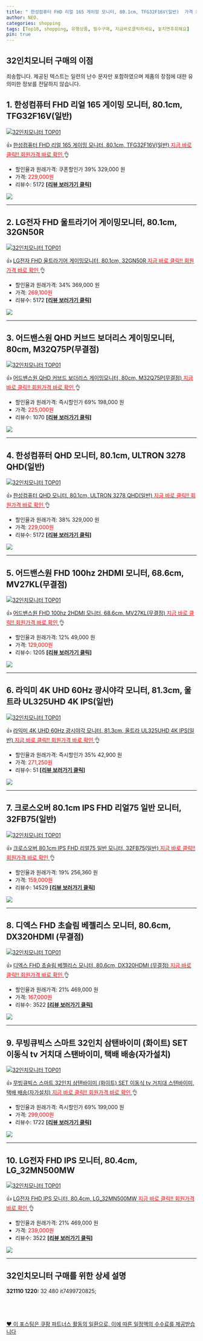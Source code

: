 ```yaml
---
title: " 한성컴퓨터 FHD 리얼 165 게이밍 모니터, 80.1cm, TFG32F16V(일반)  가격 최저가 할인가 32인치모니터 최저가 추천 제품 비교"
author: NEO.
categories: shopping
tags: [Top10, shopping, 유행상품, 필수구매, 지금바로클릭하세요, 놓치면후회해요]
pin: true
---
```

## 32인치모니터 구매의 이점
죄송합니다. 제공된 텍스트는 일련의 난수 문자만 포함하였으며 제품의 장점에 대한 유의미한 정보를 전달하지 않습니다.

   

## 1.  한성컴퓨터 FHD 리얼 165 게이밍 모니터, 80.1cm, TFG32F16V(일반) 

[![32인치모니터 TOP01](https://thumbnail8.coupangcdn.com/thumbnails/remote/490x490ex/image/retail/images/1742738934394008-34a84d88-64ac-4826-a2f1-c6aeb760a2b6.jpg)](https://link.coupang.com/re/AFFSDP?lptag=AF3617701&subid=GithubCoopas&pageKey=233503305&traceid=V0-153&itemId=741493886&vendorItemId=4872521437)


👍 [ 한성컴퓨터 FHD 리얼 165 게이밍 모니터, 80.1cm, TFG32F16V(일반)  <font color=red> 지금 바로 클릭!! 회원가격 바로 확인 </font> ](https://link.coupang.com/re/AFFSDP?lptag=AF3617701&subid=GithubCoopas&pageKey=233503305&traceid=V0-153&itemId=741493886&vendorItemId=4872521437) 👌 


- 할인율과 원래가격: 쿠폰할인가 39%  329,000   원
- 가격: <span style='color:red'>229,000원</span>
- 리뷰수: 5172  [**[리뷰 보러가기 클릭]**](https://link.coupang.com/re/AFFSDP?lptag=AF3617701&subid=GithubCoopas&pageKey=233503305&traceid=V0-153&itemId=741493886&vendorItemId=4872521437)

[![](/discount_price.png)](https://link.coupang.com/re/AFFSDP?lptag=AF3617701&subid=GithubCoopas&pageKey=233503305&traceid=V0-153&itemId=741493886&vendorItemId=4872521437)

---


   

## 2.  LG전자 FHD 울트라기어 게이밍모니터, 80.1cm, 32GN50R 

[![32인치모니터 TOP01](https://thumbnail10.coupangcdn.com/thumbnails/remote/490x490ex/image/retail/images/1742740246726322-5752ba49-8eb2-4f55-932d-5d304fddd9eb.jpg)](https://link.coupang.com/re/AFFSDP?lptag=AF3617701&subid=GithubCoopas&pageKey=7802327624&traceid=V0-153&itemId=18447261412&vendorItemId=85588146001)


👍 [ LG전자 FHD 울트라기어 게이밍모니터, 80.1cm, 32GN50R  <font color=red> 지금 바로 클릭!! 회원가격 바로 확인 </font> ](https://link.coupang.com/re/AFFSDP?lptag=AF3617701&subid=GithubCoopas&pageKey=7802327624&traceid=V0-153&itemId=18447261412&vendorItemId=85588146001) 👌 


- 할인율과 원래가격: 34%  369,000   원
- 가격: <span style='color:red'>269,100원</span>
- 리뷰수: 5172  [**[리뷰 보러가기 클릭]**](https://link.coupang.com/re/AFFSDP?lptag=AF3617701&subid=GithubCoopas&pageKey=7802327624&traceid=V0-153&itemId=18447261412&vendorItemId=85588146001)

[![](/discount_price.png)](https://link.coupang.com/re/AFFSDP?lptag=AF3617701&subid=GithubCoopas&pageKey=7802327624&traceid=V0-153&itemId=18447261412&vendorItemId=85588146001)

---


   

## 3.  어드밴스원 QHD 커브드 보더리스 게이밍모니터, 80cm, M32Q75P(무결점) 

[![32인치모니터 TOP01](https://thumbnail9.coupangcdn.com/thumbnails/remote/490x490ex/image/retail/images/1742739702635783-4a5499a7-8daa-4a40-86e4-ed097aabb1bc.jpg)](https://link.coupang.com/re/AFFSDP?lptag=AF3617701&subid=GithubCoopas&pageKey=7576299005&traceid=V0-153&itemId=19990731735&vendorItemId=72711904220)


👍 [ 어드밴스원 QHD 커브드 보더리스 게이밍모니터, 80cm, M32Q75P(무결점)  <font color=red> 지금 바로 클릭!! 회원가격 바로 확인 </font> ](https://link.coupang.com/re/AFFSDP?lptag=AF3617701&subid=GithubCoopas&pageKey=7576299005&traceid=V0-153&itemId=19990731735&vendorItemId=72711904220) 👌 


- 할인율과 원래가격: 즉시할인가 69%  198,000   원
- 가격: <span style='color:red'>225,000원</span>
- 리뷰수: 1070  [**[리뷰 보러가기 클릭]**](https://link.coupang.com/re/AFFSDP?lptag=AF3617701&subid=GithubCoopas&pageKey=7576299005&traceid=V0-153&itemId=19990731735&vendorItemId=72711904220)

[![](/discount_price.png)](https://link.coupang.com/re/AFFSDP?lptag=AF3617701&subid=GithubCoopas&pageKey=7576299005&traceid=V0-153&itemId=19990731735&vendorItemId=72711904220)

---


   

## 4.  한성컴퓨터 QHD 모니터, 80.1cm, ULTRON 3278 QHD(일반) 

[![32인치모니터 TOP01](https://thumbnail8.coupangcdn.com/thumbnails/remote/490x490ex/image/retail/images/1705493457696076-f477e152-c5c8-4157-86be-3f5869d6b63f.jpg)](https://link.coupang.com/re/AFFSDP?lptag=AF3617701&subid=GithubCoopas&pageKey=36214966&traceid=V0-153&itemId=134158368&vendorItemId=3284204798)


👍 [ 한성컴퓨터 QHD 모니터, 80.1cm, ULTRON 3278 QHD(일반)  <font color=red> 지금 바로 클릭!! 회원가격 바로 확인 </font> ](https://link.coupang.com/re/AFFSDP?lptag=AF3617701&subid=GithubCoopas&pageKey=36214966&traceid=V0-153&itemId=134158368&vendorItemId=3284204798) 👌 


- 할인율과 원래가격: 38%  329,000   원
- 가격: <span style='color:red'>229,000원</span>
- 리뷰수: 5172  [**[리뷰 보러가기 클릭]**](https://link.coupang.com/re/AFFSDP?lptag=AF3617701&subid=GithubCoopas&pageKey=36214966&traceid=V0-153&itemId=134158368&vendorItemId=3284204798)

[![](/discount_price.png)](https://link.coupang.com/re/AFFSDP?lptag=AF3617701&subid=GithubCoopas&pageKey=36214966&traceid=V0-153&itemId=134158368&vendorItemId=3284204798)

---


   

## 5.  어드밴스원 FHD 100hz 2HDMI 모니터, 68.6cm, MV27KL(무결점) 

[![32인치모니터 TOP01](https://thumbnail9.coupangcdn.com/thumbnails/remote/490x490ex/image/retail/images/1705494030987067-71e242c1-db7d-4460-a58d-23ddba861587.jpg)](https://link.coupang.com/re/AFFSDP?lptag=AF3617701&subid=GithubCoopas&pageKey=6233901061&traceid=V0-153&itemId=12544254994&vendorItemId=79812645105)


👍 [ 어드밴스원 FHD 100hz 2HDMI 모니터, 68.6cm, MV27KL(무결점)  <font color=red> 지금 바로 클릭!! 회원가격 바로 확인 </font> ](https://link.coupang.com/re/AFFSDP?lptag=AF3617701&subid=GithubCoopas&pageKey=6233901061&traceid=V0-153&itemId=12544254994&vendorItemId=79812645105) 👌 


- 할인율과 원래가격: 12%  49,000   원
- 가격: <span style='color:red'>129,000원</span>
- 리뷰수: 1205  [**[리뷰 보러가기 클릭]**](https://link.coupang.com/re/AFFSDP?lptag=AF3617701&subid=GithubCoopas&pageKey=6233901061&traceid=V0-153&itemId=12544254994&vendorItemId=79812645105)

[![](/discount_price.png)](https://link.coupang.com/re/AFFSDP?lptag=AF3617701&subid=GithubCoopas&pageKey=6233901061&traceid=V0-153&itemId=12544254994&vendorItemId=79812645105)

---


   

## 6.  라익미 4K UHD 60Hz 광시야각 모니터, 81.3cm, 울트라 UL325UHD 4K IPS(일반) 

[![32인치모니터 TOP01](https://thumbnail8.coupangcdn.com/thumbnails/remote/490x490ex/image/retail/images/80865349492052-a8210b79-b3f8-4682-91a6-1e1687e44183.jpg)](https://link.coupang.com/re/AFFSDP?lptag=AF3617701&subid=GithubCoopas&pageKey=7290239545&traceid=V0-153&itemId=18631328630&vendorItemId=85766619150)


👍 [ 라익미 4K UHD 60Hz 광시야각 모니터, 81.3cm, 울트라 UL325UHD 4K IPS(일반)  <font color=red> 지금 바로 클릭!! 회원가격 바로 확인 </font> ](https://link.coupang.com/re/AFFSDP?lptag=AF3617701&subid=GithubCoopas&pageKey=7290239545&traceid=V0-153&itemId=18631328630&vendorItemId=85766619150) 👌 


- 할인율과 원래가격: 즉시할인가 35%  42,900   원
- 가격: <span style='color:red'>271,250원</span>
- 리뷰수: 51  [**[리뷰 보러가기 클릭]**](https://link.coupang.com/re/AFFSDP?lptag=AF3617701&subid=GithubCoopas&pageKey=7290239545&traceid=V0-153&itemId=18631328630&vendorItemId=85766619150)

[![](/discount_price.png)](https://link.coupang.com/re/AFFSDP?lptag=AF3617701&subid=GithubCoopas&pageKey=7290239545&traceid=V0-153&itemId=18631328630&vendorItemId=85766619150)

---


   

## 7.  크로스오버 80.1cm IPS FHD 리얼75 일반 모니터, 32FB75(일반) 

[![32인치모니터 TOP01](https://thumbnail9.coupangcdn.com/thumbnails/remote/490x490ex/image/retail/images/1463677331115109-44f74b53-1d86-4a5e-ae28-15765bbb4c34.jpg)](https://link.coupang.com/re/AFFSDP?lptag=AF3617701&subid=GithubCoopas&pageKey=7290211399&traceid=V0-153&itemId=18631207896&vendorItemId=85766500170)


👍 [ 크로스오버 80.1cm IPS FHD 리얼75 일반 모니터, 32FB75(일반)  <font color=red> 지금 바로 클릭!! 회원가격 바로 확인 </font> ](https://link.coupang.com/re/AFFSDP?lptag=AF3617701&subid=GithubCoopas&pageKey=7290211399&traceid=V0-153&itemId=18631207896&vendorItemId=85766500170) 👌 


- 할인율과 원래가격: 19%  256,360   원
- 가격: <span style='color:red'>159,000원</span>
- 리뷰수: 14529  [**[리뷰 보러가기 클릭]**](https://link.coupang.com/re/AFFSDP?lptag=AF3617701&subid=GithubCoopas&pageKey=7290211399&traceid=V0-153&itemId=18631207896&vendorItemId=85766500170)

[![](/discount_price.png)](https://link.coupang.com/re/AFFSDP?lptag=AF3617701&subid=GithubCoopas&pageKey=7290211399&traceid=V0-153&itemId=18631207896&vendorItemId=85766500170)

---


   

## 8.  디엑스 FHD 초슬림 베젤리스 모니터, 80.6cm, DX320HDMI (무결점) 

[![32인치모니터 TOP01](https://thumbnail10.coupangcdn.com/thumbnails/remote/490x490ex/image/vendor_inventory/2212/4990df444cc94e9c95bc2c645cc7ba53db1611a15ff12b28c6c5d2f49e47.jpg)](https://link.coupang.com/re/AFFSDP?lptag=AF3617701&subid=GithubCoopas&pageKey=7196460968&traceid=V0-153&itemId=18180486966&vendorItemId=84893631512)


👍 [ 디엑스 FHD 초슬림 베젤리스 모니터, 80.6cm, DX320HDMI (무결점)  <font color=red> 지금 바로 클릭!! 회원가격 바로 확인 </font> ](https://link.coupang.com/re/AFFSDP?lptag=AF3617701&subid=GithubCoopas&pageKey=7196460968&traceid=V0-153&itemId=18180486966&vendorItemId=84893631512) 👌 


- 할인율과 원래가격: 21%  469,000   원
- 가격: <span style='color:red'>167,000원</span>
- 리뷰수: 3522  [**[리뷰 보러가기 클릭]**](https://link.coupang.com/re/AFFSDP?lptag=AF3617701&subid=GithubCoopas&pageKey=7196460968&traceid=V0-153&itemId=18180486966&vendorItemId=84893631512)

[![](/discount_price.png)](https://link.coupang.com/re/AFFSDP?lptag=AF3617701&subid=GithubCoopas&pageKey=7196460968&traceid=V0-153&itemId=18180486966&vendorItemId=84893631512)

---


   

## 9.  무빙큐빅스 스마트 32인치 삼탠바이미 (화이트) SET 이동식 tv 거치대 스탠바이미, 택배 배송(자가설치) 

[![32인치모니터 TOP01](https://thumbnail7.coupangcdn.com/thumbnails/remote/490x490ex/image/vendor_inventory/b471/95da9ed3edb5d013b60594eb76b4d81d590ff39fa45092c92564fb60924f.jpg)](https://link.coupang.com/re/AFFSDP?lptag=AF3617701&subid=GithubCoopas&pageKey=7773957304&traceid=V0-153&itemId=20995073744&vendorItemId=88059396774)


👍 [ 무빙큐빅스 스마트 32인치 삼탠바이미 (화이트) SET 이동식 tv 거치대 스탠바이미, 택배 배송(자가설치)  <font color=red> 지금 바로 클릭!! 회원가격 바로 확인 </font> ](https://link.coupang.com/re/AFFSDP?lptag=AF3617701&subid=GithubCoopas&pageKey=7773957304&traceid=V0-153&itemId=20995073744&vendorItemId=88059396774) 👌 


- 할인율과 원래가격: 즉시할인가 69%  199,000   원
- 가격: <span style='color:red'>299,000원</span>
- 리뷰수: 1722  [**[리뷰 보러가기 클릭]**](https://link.coupang.com/re/AFFSDP?lptag=AF3617701&subid=GithubCoopas&pageKey=7773957304&traceid=V0-153&itemId=20995073744&vendorItemId=88059396774)

[![](/discount_price.png)](https://link.coupang.com/re/AFFSDP?lptag=AF3617701&subid=GithubCoopas&pageKey=7773957304&traceid=V0-153&itemId=20995073744&vendorItemId=88059396774)

---


   

## 10.  LG전자 FHD IPS 모니터, 80.4cm, LG_32MN500MW 

[![32인치모니터 TOP01](https://thumbnail6.coupangcdn.com/thumbnails/remote/490x490ex/image/vendor_inventory/6328/a5f07736a25267e26dd48f7ab29e5b8b9a3119bc16153c0b0e2ea45bcfa8.jpg)](https://link.coupang.com/re/AFFSDP?lptag=AF3617701&subid=GithubCoopas&pageKey=237087975&traceid=V0-153&itemId=21255503079&vendorItemId=88315967929)


👍 [ LG전자 FHD IPS 모니터, 80.4cm, LG_32MN500MW  <font color=red> 지금 바로 클릭!! 회원가격 바로 확인 </font> ](https://link.coupang.com/re/AFFSDP?lptag=AF3617701&subid=GithubCoopas&pageKey=237087975&traceid=V0-153&itemId=21255503079&vendorItemId=88315967929) 👌 


- 할인율과 원래가격: 21%  469,000   원
- 가격: <span style='color:red'>239,000원</span>
- 리뷰수: 3522  [**[리뷰 보러가기 클릭]**](https://link.coupang.com/re/AFFSDP?lptag=AF3617701&subid=GithubCoopas&pageKey=237087975&traceid=V0-153&itemId=21255503079&vendorItemId=88315967929)

[![](/discount_price.png)](https://link.coupang.com/re/AFFSDP?lptag=AF3617701&subid=GithubCoopas&pageKey=237087975&traceid=V0-153&itemId=21255503079&vendorItemId=88315967929)

---
## 32인치모니터 구매를 위한 상세 설명
**321110 1220:** 32 480   it7499720825;<br><br><br><br><br> [ ❤  이 포스팅은 쿠팡 파트너스 활동의 일환으로, 이에 따른 일정액의 수수료를 제공받습니다](https://link.coupang.com/a/bcEFyh)